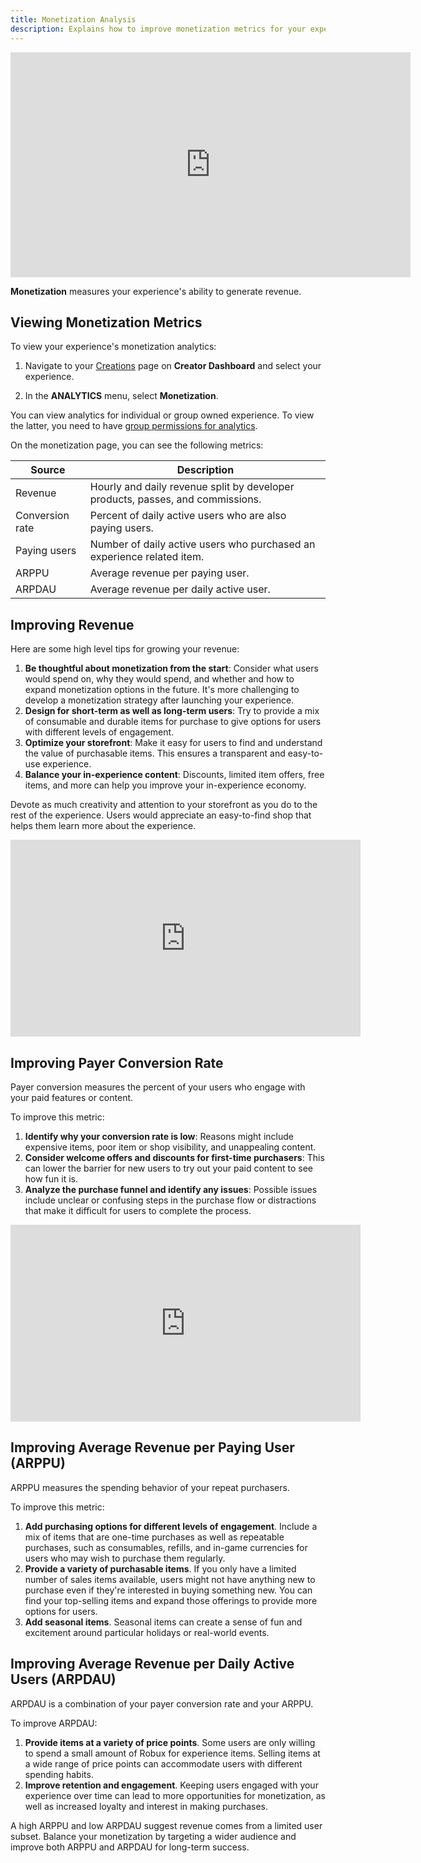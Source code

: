 ```yaml
---
title: Monetization Analysis
description: Explains how to improve monetization metrics for your experience.
---
```


<iframe width="640" height="360" src="https://www.youtube-nocookie.com/embed/L6_HXinYTt0?si=N2nIj9L5wy9C0lBF" title="YouTube video player" frameborder="0" allow="accelerometer; autoplay; clipboard-write; encrypted-media; gyroscope; picture-in-picture; web-share" allowfullscreen></iframe>

<br />

**Monetization** measures your experience's ability to generate revenue.

## Viewing Monetization Metrics

To view your experience's monetization analytics:

1. Navigate to your [Creations](https://create.roblox.com/dashboard/creations) page on **Creator Dashboard** and select your experience.

1. In the **ANALYTICS** menu, select **Monetization**.

You can view analytics for individual or group owned experience. To view the latter, you need to have [group permissions for analytics](../../production/analytics/analytics-dashboard.md#granting-group-permission).

On the monetization page, you can see the following metrics:

| Source          | Description                                                                    |
| --------------- | ------------------------------------------------------------------------------ |
| Revenue         | Hourly and daily revenue split by developer products, passes, and commissions. |
| Conversion rate | Percent of daily active users who are also paying users.                       |
| Paying users    | Number of daily active users who purchased an experience related item.         |
| ARPPU           | Average revenue per paying user.                                               |
| ARPDAU          | Average revenue per daily active user.                                         |

## Improving Revenue

Here are some high level tips for growing your revenue:

1. **Be thoughtful about monetization from the start**: Consider what users would spend on, why they would spend, and whether and how to expand monetization options in the future. It's more challenging to develop a monetization strategy after launching your experience.
1. **Design for short-term as well as long-term users**: Try to provide a mix of consumable and durable items for purchase to give options for users with different levels of engagement.
1. **Optimize your storefront**: Make it easy for users to find and understand the value of purchasable items. This ensures a transparent and easy-to-use experience.
1. **Balance your in-experience content**: Discounts, limited item offers, free items, and more can help you improve your in-experience economy.

Devote as much creativity and attention to your storefront as you do to the rest of the experience. Users would appreciate an easy-to-find shop that helps them learn more about the experience.

<iframe width="560" height="315" src="https://www.youtube-nocookie.com/embed/YdplC2WVkWc" title="YouTube video player" frameborder="0" allow="accelerometer; clipboard-write; encrypted-media; gyroscope; picture-in-picture" allowfullscreen></iframe>

## Improving Payer Conversion Rate

Payer conversion measures the percent of your users who engage with your paid features or content.

To improve this metric:

1. **Identify why your conversion rate is low**: Reasons might include expensive items, poor item or shop visibility, and unappealing content.
2. **Consider welcome offers and discounts for first-time purchasers**: This can lower the barrier for new users to try out your paid content to see how fun it is.
3. **Analyze the purchase funnel and identify any issues**: Possible issues include unclear or confusing steps in the purchase flow or distractions that make it difficult for users to complete the process.

<iframe width="560" height="315" src="https://www.youtube-nocookie.com/embed/Cli3ogW-azk" title="YouTube video player" frameborder="0" allow="accelerometer; clipboard-write; encrypted-media; gyroscope; picture-in-picture" allowfullscreen></iframe>

## Improving Average Revenue per Paying User (ARPPU)

ARPPU measures the spending behavior of your repeat purchasers.

To improve this metric:

1. **Add purchasing options for different levels of engagement**. Include a mix of items that are one-time purchases as well as repeatable purchases, such as consumables, refills, and in-game currencies for users who may wish to purchase them regularly.
2. **Provide a variety of purchasable items**. If you only have a limited number of sales items available, users might not have anything new to purchase even if they're interested in buying something new. You can find your top-selling items and expand those offerings to provide more options for users.
3. **Add seasonal items**. Seasonal items can create a sense of fun and excitement around particular holidays or real-world events.

## Improving Average Revenue per Daily Active Users (ARPDAU)

ARPDAU is a combination of your payer conversion rate and your ARPPU.

To improve ARPDAU:

1. **Provide items at a variety of price points**. Some users are only willing to spend a small amount of Robux for experience items. Selling items at a wide range of price points can accommodate users with different spending habits.
2. **Improve retention and engagement**. Keeping users engaged with your experience over time can lead to more opportunities for monetization, as well as increased loyalty and interest in making purchases.

A high ARPPU and low ARPDAU suggest revenue comes from a limited user subset. Balance your monetization by targeting a wider audience and improve both ARPPU and ARPDAU for long-term success.
